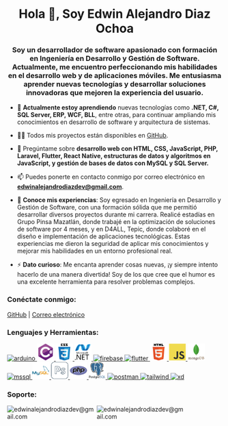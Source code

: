 <h1 align="center">Hola 👋, Soy Edwin Alejandro Diaz Ochoa</h1>
<h3 align="center">Soy un desarrollador de software apasionado con formación en Ingeniería en Desarrollo y Gestión de Software. Actualmente, me encuentro perfeccionando mis habilidades en el desarrollo web y de aplicaciones móviles. Me entusiasma aprender nuevas tecnologías y desarrollar soluciones innovadoras que mejoren la experiencia del usuario.</h3>

- 🌱 **Actualmente estoy aprendiendo** nuevas tecnologías como **.NET, C#, SQL Server, ERP, WCF, BLL**, entre otras, para continuar ampliando mis conocimientos en desarrollo de software y arquitectura de sistemas.

- 👨‍💻 Todos mis proyectos están disponibles en [GitHub](https://github.com/EdwinDiazDev).

- 💬 Pregúntame sobre **desarrollo web con HTML, CSS, JavaScript, PHP, Laravel, Flutter, React Native, estructuras de datos y algoritmos en JavaScript, y gestión de bases de datos con MySQL y SQL Server.**

- 📫 Puedes ponerte en contacto conmigo por correo electrónico en **edwinalejandrodiazdev@gmail.com**.

- 📄 **Conoce mis experiencias**: Soy egresado en Ingeniería en Desarrollo y Gestión de Software, con una formación sólida que me permitió desarrollar diversos proyectos durante mi carrera. Realicé estadías en Grupo Pinsa Mazatlán, donde trabajé en la optimización de soluciones de software por 4 meses, y en D4ALL, Tepic, donde colaboré en el diseño e implementación de aplicaciones tecnológicas. Estas experiencias me dieron la seguridad de aplicar mis conocimientos y mejorar mis habilidades en un entorno profesional real.

- ⚡ **Dato curioso**: Me encanta aprender cosas nuevas, ¡y siempre intento hacerlo de una manera divertida! Soy de los que cree que el humor es una excelente herramienta para resolver problemas complejos.

<h3 align="left">Conéctate conmigo:</h3>
<p align="left">
  <a href="https://github.com/EdwinDiazDev" target="_blank">GitHub</a> | 
  <a href="mailto:edwinalejandrodiazdev@gmail.com" target="_blank">Correo electrónico</a>
</p>


<h3 align="left">Lenguajes y Herramientas:</h3>
<p align="left">
    <a href="https://www.arduino.cc/" target="_blank" rel="noreferrer"> <img src="https://cdn.worldvectorlogo.com/logos/arduino-1.svg" alt="arduino" width="40" height="40"/> </a>
    <a href="https://www.w3schools.com/cs/" target="_blank" rel="noreferrer"> <img src="https://raw.githubusercontent.com/devicons/devicon/master/icons/csharp/csharp-original.svg" alt="csharp" width="40" height="40"/> </a>
    <a href="https://www.w3schools.com/css/" target="_blank" rel="noreferrer"> <img src="https://raw.githubusercontent.com/devicons/devicon/master/icons/css3/css3-original-wordmark.svg" alt="css3" width="40" height="40"/> </a>
    <a href="https://dotnet.microsoft.com/" target="_blank" rel="noreferrer"> <img src="https://raw.githubusercontent.com/devicons/devicon/master/icons/dot-net/dot-net-original-wordmark.svg" alt="dotnet" width="40" height="40"/> </a>
    <a href="https://firebase.google.com/" target="_blank" rel="noreferrer"> <img src="https://www.vectorlogo.zone/logos/firebase/firebase-icon.svg" alt="firebase" width="40" height="40"/> </a>
    <a href="https://flutter.dev" target="_blank" rel="noreferrer"> <img src="https://www.vectorlogo.zone/logos/flutterio/flutterio-icon.svg" alt="flutter" width="40" height="40"/> </a>
    <a href="https://www.w3.org/html/" target="_blank" rel="noreferrer"> <img src="https://raw.githubusercontent.com/devicons/devicon/master/icons/html5/html5-original-wordmark.svg" alt="html5" width="40" height="40"/> </a>
    <a href="https://developer.mozilla.org/en-US/docs/Web/JavaScript" target="_blank" rel="noreferrer"> <img src="https://raw.githubusercontent.com/devicons/devicon/master/icons/javascript/javascript-original.svg" alt="javascript" width="40" height="40"/> </a>
    <a href="https://www.mongodb.com/" target="_blank" rel="noreferrer"> <img src="https://raw.githubusercontent.com/devicons/devicon/master/icons/mongodb/mongodb-original-wordmark.svg" alt="mongodb" width="40" height="40"/> </a>
    <a href="https://www.microsoft.com/en-us/sql-server" target="_blank" rel="noreferrer"> <img src="https://www.svgrepo.com/show/303229/microsoft-sql-server-logo.svg" alt="mssql" width="40" height="40"/> </a>
    <a href="https://www.mysql.com/" target="_blank" rel="noreferrer"> <img src="https://raw.githubusercontent.com/devicons/devicon/master/icons/mysql/mysql-original-wordmark.svg" alt="mysql" width="40" height="40"/> </a>
    <a href="https://www.photoshop.com/en" target="_blank" rel="noreferrer"> <img src="https://raw.githubusercontent.com/devicons/devicon/master/icons/photoshop/photoshop-line.svg" alt="photoshop" width="40" height="40"/> </a>
    <a href="https://www.php.net" target="_blank" rel="noreferrer"> <img src="https://raw.githubusercontent.com/devicons/devicon/master/icons/php/php-original.svg" alt="php" width="40" height="40"/> </a>
    <a href="https://www.postgresql.org" target="_blank" rel="noreferrer"> <img src="https://raw.githubusercontent.com/devicons/devicon/master/icons/postgresql/postgresql-original-wordmark.svg" alt="postgresql" width="40" height="40"/> </a>
    <a href="https://postman.com" target="_blank" rel="noreferrer"> <img src="https://www.vectorlogo.zone/logos/getpostman/getpostman-icon.svg" alt="postman" width="40" height="40"/> </a>
    <a href="https://tailwindcss.com/" target="_blank" rel="noreferrer"> <img src="https://www.vectorlogo.zone/logos/tailwindcss/tailwindcss-icon.svg" alt="tailwind" width="40" height="40"/> </a>
    <a href="https://www.adobe.com/products/xd.html" target="_blank" rel="noreferrer"> <img src="https://cdn.worldvectorlogo.com/logos/adobe-xd.svg" alt="xd" width="40" height="40"/> </a>
</p>

<h3 align="left">Soporte:</h3>
<p>
    <a href="https://www.buymeacoffee.com/edwinalejandrodiazdev@gmail.com">
        <img align="left" src="https://cdn.buymeacoffee.com/buttons/v2/default-yellow.png" height="50" width="210" alt="edwinalejandrodiazdev@gmail.com" />
    </a>
    <a href="https://ko-fi.com/edwinalejandrodiazdev@gmail.com">
        <img align="left" src="https://cdn.ko-fi.com/cdn/kofi3.png?v=3" height="50" width="210" alt="edwinalejandrodiazdev@gmail.com" />
    </a>
</p><br><br>
